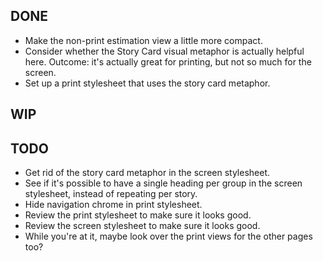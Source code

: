 DONE
----
* Make the non-print estimation view a little more compact.
* Consider whether the Story Card visual metaphor is actually helpful here.
    Outcome: it's actually great for printing, but not so much for the screen.
* Set up a print stylesheet that uses the story card metaphor.

WIP
---

TODO
----
* Get rid of the story card metaphor in the screen stylesheet.
* See if it's possible to have a single heading per group in the screen stylesheet, instead of repeating per story.
* Hide navigation chrome in print stylesheet.
* Review the print stylesheet to make sure it looks good.
* Review the screen stylesheet to make sure it looks good.
* While you're at it, maybe look over the print views for the other pages too?